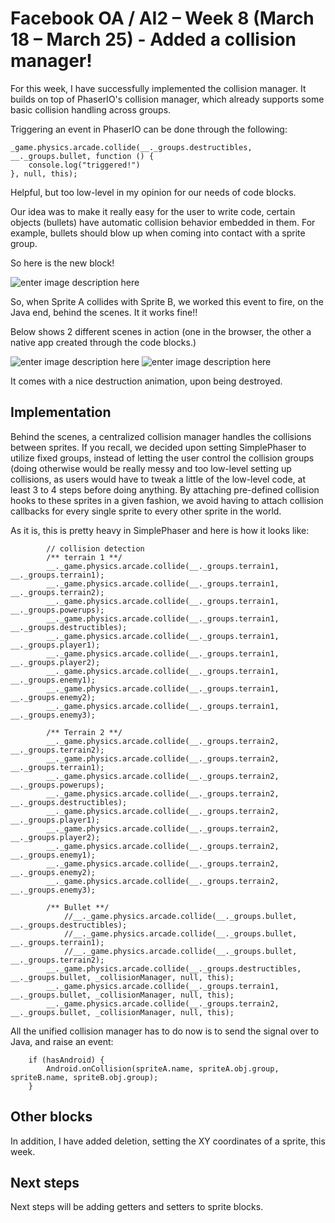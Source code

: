 # Facebook OA / AI2 – Week 8 (March 18 – March 25) - Added a collision manager!

For this week, I have successfully implemented the collision manager. It builds on top of PhaserIO's collision manager, which already supports some basic collision handling across groups.

Triggering an event in PhaserIO can be done through the following:

    _game.physics.arcade.collide(__._groups.destructibles, __._groups.bullet, function () {
        console.log("triggered!")
    }, null, this);
    

Helpful, but too low-level in my opinion for our needs of code blocks.

Our idea was to make it really easy for the user to write code, certain objects (bullets) have automatic collision behavior embedded in them. For example, bullets should blow up when coming into contact with a sprite group.

So here is the new block!

![enter image description here][1]

So, when Sprite A collides with Sprite B, we worked this event to fire, on the Java end, behind the scenes. It it works fine!!

Below shows 2 different scenes in action (one in the browser, the other a native app created through the code blocks.)

![enter image description here][2] ![enter image description here][3]

It comes with a nice destruction animation, upon being destroyed.

## Implementation

Behind the scenes, a centralized collision manager handles the collisions between sprites. If you recall, we decided upon setting SimplePhaser to utilize fixed groups, instead of letting the user control the collision groups (doing otherwise would be really messy and too low-level setting up collisions, as users would have to tweak a little of the low-level code, at least 3 to 4 steps before doing anything. By attaching pre-defined collision hooks to these sprites in a given fashion, we avoid having to attach collision callbacks for every single sprite to every other sprite in the world.

As it is, this is pretty heavy in SimplePhaser and here is how it looks like:

            // collision detection
            /** terrain 1 **/
            __._game.physics.arcade.collide(__._groups.terrain1, __._groups.terrain1);
            __._game.physics.arcade.collide(__._groups.terrain1, __._groups.terrain2);
            __._game.physics.arcade.collide(__._groups.terrain1, __._groups.powerups);
            __._game.physics.arcade.collide(__._groups.terrain1, __._groups.destructibles);
            __._game.physics.arcade.collide(__._groups.terrain1, __._groups.player1);
            __._game.physics.arcade.collide(__._groups.terrain1, __._groups.player2);
            __._game.physics.arcade.collide(__._groups.terrain1, __._groups.enemy1);
            __._game.physics.arcade.collide(__._groups.terrain1, __._groups.enemy2);
            __._game.physics.arcade.collide(__._groups.terrain1, __._groups.enemy3);
    
            /** Terrain 2 **/
            __._game.physics.arcade.collide(__._groups.terrain2, __._groups.terrain2);
            __._game.physics.arcade.collide(__._groups.terrain2, __._groups.terrain1);
            __._game.physics.arcade.collide(__._groups.terrain2, __._groups.powerups);
            __._game.physics.arcade.collide(__._groups.terrain2, __._groups.destructibles);
            __._game.physics.arcade.collide(__._groups.terrain2, __._groups.player1);
            __._game.physics.arcade.collide(__._groups.terrain2, __._groups.player2);
            __._game.physics.arcade.collide(__._groups.terrain2, __._groups.enemy1);
            __._game.physics.arcade.collide(__._groups.terrain2, __._groups.enemy2);
            __._game.physics.arcade.collide(__._groups.terrain2, __._groups.enemy3);
    
            /** Bullet **/
                //__._game.physics.arcade.collide(__._groups.bullet, __._groups.destructibles);
                //__._game.physics.arcade.collide(__._groups.bullet, __._groups.terrain1);
                //__._game.physics.arcade.collide(__._groups.bullet, __._groups.terrain2);
            __._game.physics.arcade.collide(__._groups.destructibles, __._groups.bullet, _collisionManager, null, this);
            __._game.physics.arcade.collide(__._groups.terrain1, __._groups.bullet, _collisionManager, null, this);
            __._game.physics.arcade.collide(__._groups.terrain2, __._groups.bullet, _collisionManager, null, this);
    

All the unified collision manager has to do now is to send the signal over to Java, and raise an event:

        if (hasAndroid) {
            Android.onCollision(spriteA.name, spriteA.obj.group, spriteB.name, spriteB.obj.group);
        }
    

## Other blocks

In addition, I have added deletion, setting the XY coordinates of a sprite, this week.

## Next steps

Next steps will be adding getters and setters to sprite blocks.

 [1]: http://res.cloudinary.com/jhtong/image/upload/v1429608356/Selection_250_pz1kef.png
 [2]: http://res.cloudinary.com/jhtong/image/upload/c_scale,w_200/v1429608513/2_yl6ci2.png
 [3]: http://res.cloudinary.com/jhtong/image/upload/c_scale,w_200/v1429608513/3_en5qhh.png